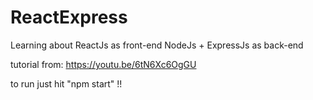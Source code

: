 # ReactExpress
Learning about ReactJs as front-end 
NodeJs + ExpressJs as back-end

tutorial from:
https://youtu.be/6tN6Xc6OgGU

to run just hit "npm start" !!
